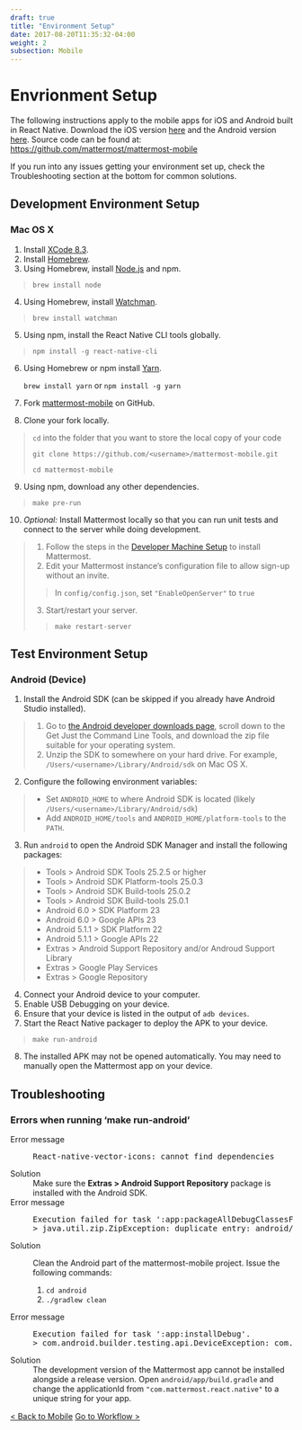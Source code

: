 ```yaml
---
draft: true
title: "Environment Setup"
date: 2017-08-20T11:35:32-04:00
weight: 2
subsection: Mobile
---
```


<div class="section" id="mobile-developer-machine-setup">
<span id="mobile-developer-setup"></span><h1>Envrionment Setup</h1>
<p>The following instructions apply to the mobile apps for iOS and Android built in React Native. Download the iOS version <a class="reference external" href="http://about.mattermost.com/mattermost-ios-app/">here</a> and the Android version <a class="reference external" href="http://about.mattermost.com/mattermost-android-app/">here</a>. Source code can be found at: <a class="reference external" href="https://github.com/mattermost/mattermost-mobile">https://github.com/mattermost/mattermost-mobile</a></p>
<p>If you run into any issues getting your environment set up, check the Troubleshooting section at the bottom for common solutions.</p>
<div class="section" id="development-environment-setup">
<h2>Development Environment Setup</h2>
<div class="section" id="mac-os-x">
<h3>Mac OS X</h3>
<ol class="arabic simple">
<li>Install <a class="reference external" href="https://developer.apple.com/download/">XCode 8.3</a>.</li>
<li>Install <a class="reference external" href="http://brew.sh/">Homebrew</a>.</li>
<li>Using Homebrew, install <a class="reference external" href="https://nodejs.org">Node.js</a> and npm.</li>
</ol>
<blockquote>
<div><code class="docutils literal"><span class="pre">brew</span> <span class="pre">install</span> <span class="pre">node</span></code></div></blockquote>
<ol class="arabic simple" start="4">
<li>Using Homebrew, install <a class="reference external" href="https://github.com/facebook/watchman">Watchman</a>.</li>
</ol>
<blockquote>
<div><code class="docutils literal"><span class="pre">brew</span> <span class="pre">install</span> <span class="pre">watchman</span></code></div></blockquote>
<ol class="arabic simple" start="5">
<li>Using npm, install the React Native CLI tools globally.</li>
</ol>
<blockquote>
<div><code class="docutils literal"><span class="pre">npm</span> <span class="pre">install</span> <span class="pre">-g</span> <span class="pre">react-native-cli</span></code></div></blockquote>
<ol class="arabic" start="6">
<li><p class="first">Using Homebrew or npm install <a class="reference external" href="https://yarnpkg.com">Yarn</a>.</p>
<p><code class="docutils literal"><span class="pre">brew</span> <span class="pre">install</span> <span class="pre">yarn</span></code> or <code class="docutils literal"><span class="pre">npm</span> <span class="pre">install</span> <span class="pre">-g</span> <span class="pre">yarn</span></code></p>
</li>
<li><p class="first">Fork <a class="reference external" href="https://github.com/mattermost/mattermost-mobile">mattermost-mobile</a> on GitHub.</p>
</li>
<li><p class="first">Clone your fork locally.</p>
</li>
</ol>
<blockquote>
<div><p><code class="docutils literal"><span class="pre">cd</span></code> into the folder that you want to store the local copy of your code</p>
<p><code class="docutils literal"><span class="pre">git</span> <span class="pre">clone</span> <span class="pre">https://github.com/&lt;username&gt;/mattermost-mobile.git</span></code></p>
<p><code class="docutils literal"><span class="pre">cd</span> <span class="pre">mattermost-mobile</span></code></p>
</div></blockquote>
<ol class="arabic simple" start="9">
<li>Using npm, download any other dependencies.</li>
</ol>
<blockquote>
<div><code class="docutils literal"><span class="pre">make</span> <span class="pre">pre-run</span></code></div></blockquote>
<ol class="arabic simple" start="10">
<li><em>Optional:</em> Install Mattermost locally so that you can run unit tests and connect to the server while doing development.</li>
</ol>
<blockquote>
<div><ol class="loweralpha simple">
<li>Follow the steps in the <a class="reference external" href="developer-setup.html">Developer Machine Setup</a> to install Mattermost.</li>
<li>Edit your Mattermost instance’s configuration file to allow sign-up without an invite.</li>
</ol>
<blockquote>
<div>In <code class="docutils literal"><span class="pre">config/config.json</span></code>, set <code class="docutils literal"><span class="pre">&quot;EnableOpenServer&quot;</span></code> to <code class="docutils literal"><span class="pre">true</span></code></div></blockquote>
<ol class="loweralpha simple" start="3">
<li>Start/restart your server.</li>
</ol>
<blockquote>
<div><code class="docutils literal"><span class="pre">make</span> <span class="pre">restart-server</span></code></div></blockquote>
</div></blockquote>
</div>
</div>
<div class="section" id="test-environment-setup">
<h2>Test Environment Setup</h2>
<div class="section" id="android-device">
<h3>Android (Device)</h3>
<ol class="arabic simple">
<li>Install the Android SDK (can be skipped if you already have Android Studio installed).</li>
</ol>
<blockquote>
<div><ol class="loweralpha simple">
<li>Go to <a class="reference external" href="https://developer.android.com/studio/index.html#downloads">the Android developer downloads page</a>, scroll down to the Get Just the Command Line Tools, and download the zip file suitable for your operating system.</li>
<li>Unzip the SDK to somewhere on your hard drive. For example, <code class="docutils literal"><span class="pre">/Users/&lt;username&gt;/Library/Android/sdk</span></code> on Mac OS X.</li>
</ol>
</div></blockquote>
<ol class="arabic simple" start="2">
<li>Configure the following environment variables:</li>
</ol>
<blockquote>
<div><ul class="simple">
<li>Set <code class="docutils literal"><span class="pre">ANDROID_HOME</span></code> to where Android SDK is located (likely <code class="docutils literal"><span class="pre">/Users/&lt;username&gt;/Library/Android/sdk</span></code>)</li>
<li>Add <code class="docutils literal"><span class="pre">ANDROID_HOME/tools</span></code> and <code class="docutils literal"><span class="pre">ANDROID_HOME/platform-tools</span></code> to the <code class="docutils literal"><span class="pre">PATH</span></code>.</li>
</ul>
</div></blockquote>
<ol class="arabic simple" start="3">
<li>Run <code class="docutils literal"><span class="pre">android</span></code> to open the Android SDK Manager and install the following packages:</li>
</ol>
<blockquote>
<div><ul class="simple">
<li>Tools &gt; Android SDK Tools 25.2.5 or higher</li>
<li>Tools &gt; Android SDK Platform-tools 25.0.3</li>
<li>Tools &gt; Android SDK Build-tools 25.0.2</li>
<li>Tools &gt; Android SDK Build-tools 25.0.1</li>
<li>Android 6.0 &gt; SDK Platform 23</li>
<li>Android 6.0 &gt; Google APIs 23</li>
<li>Android 5.1.1 &gt; SDK Platform 22</li>
<li>Android 5.1.1 &gt; Google APIs 22</li>
<li>Extras &gt; Android Support Repository and/or Androud Support Library</li>
<li>Extras &gt; Google Play Services</li>
<li>Extras &gt; Google Repository</li>
</ul>
</div></blockquote>
<ol class="arabic simple" start="4">
<li>Connect your Android device to your computer.</li>
<li>Enable USB Debugging on your device.</li>
<li>Ensure that your device is listed in the output of <code class="docutils literal"><span class="pre">adb</span> <span class="pre">devices</span></code>.</li>
<li>Start the React Native packager to deploy the APK to your device.</li>
</ol>
<blockquote>
<div><code class="docutils literal"><span class="pre">make</span> <span class="pre">run-android</span></code></div></blockquote>
<ol class="arabic simple" start="8">
<li>The installed APK may not be opened automatically. You may need to manually open the Mattermost app on your device.</li>
</ol>
</div>
</div>
<div class="section" id="troubleshooting">
<h2>Troubleshooting</h2>
<div class="section" id="errors-when-running-make-run-android">
<h3>Errors when running ‘make run-android’</h3>
<dl class="docutils">
<dt>Error message</dt>
<dd><div class="first last highlight-none"><div class="highlight"><pre><span></span>React-native-vector-icons: cannot find dependencies
</pre></div>
</div>
</dd>
<dt>Solution</dt>
<dd>Make sure the <strong>Extras &gt; Android Support Repository</strong> package is installed with the Android SDK.</dd>
<dt>Error message</dt>
<dd><div class="first last highlight-none"><div class="highlight"><pre><span></span>Execution failed for task &#39;:app:packageAllDebugClassesForMultiDex&#39;.
&gt; java.util.zip.ZipException: duplicate entry: android/support/v7/appcompat/R$anim.class
</pre></div>
</div>
</dd>
<dt>Solution</dt>
<dd><p class="first">Clean the Android part of the mattermost-mobile project. Issue the following commands:</p>
<ol class="last arabic simple">
<li><code class="docutils literal"><span class="pre">cd</span> <span class="pre">android</span></code></li>
<li><code class="docutils literal"><span class="pre">./gradlew</span> <span class="pre">clean</span></code></li>
</ol>
</dd>
<dt>Error message</dt>
<dd><div class="first last highlight-none"><div class="highlight"><pre><span></span>Execution failed for task &#39;:app:installDebug&#39;.
&gt; com.android.builder.testing.api.DeviceException: com.android.ddmlib.InstallException: Failed to finalize session : INSTALL_FAILED_UPDATE_INCOMPATIBLE: Package com.mattermost.react.native signatures do not match the previously installed version; ignoring!
</pre></div>
</div>
</dd>
<dt>Solution</dt>
<dd>The development version of the Mattermost app cannot be installed alongside a release version. Open <code class="docutils literal"><span class="pre">android/app/build.gradle</span></code> and change the applicationId from <code class="docutils literal"><span class="pre">&quot;com.mattermost.react.native&quot;</span></code> to a unique string for your app.</dd>
</dl>
</div>
</div>
</div>


<div style="margin-top: 15px;">
<span class="pull-left"><a href="{{< contributeurl >}}/mobile/">< Back to Mobile</a></span>
<span class="pull-right"><a href="{{< contributeurl >}}/mobile/developer-workflow/">Go to Workflow ></a></span>
</div>
<br/>
